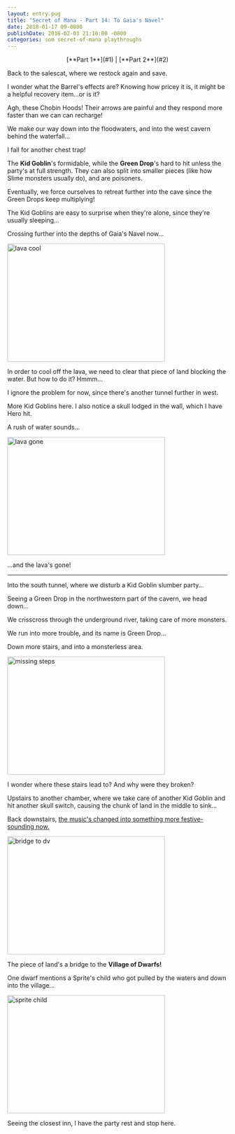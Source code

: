 ```yaml
---
layout: entry.pug
title: "Secret of Mana - Part 14: To Gaia's Navel"
date: 2018-01-17 09-0800
publishDate: 2018-02-03 21:16:00 -0800
categories: som secret-of-mana playthroughs
---
```


<p style="text-align: center;">[**Part 1**](#1) | [**Part 2**](#2)</p>

<a name="1"></a>

Back to the salescat, where we restock again and save.

I wonder what the Barrel's effects are? Knowing how pricey it is, it might be a helpful recovery item...or is it?

Agh, these Chobin Hoods! Their arrows are painful and they respond more faster than we can can recharge!

We make our way down into the floodwaters, and into the west cavern behind the waterfall...

I fall for another chest trap!

The **Kid Goblin**'s formidable, while the **Green Drop**'s hard to hit unless the party's at full strength. They can also split into smaller pieces (like how Slime monsters usually do), and are poisoners.

Eventually, we force ourselves to retreat further into the cave since the Green Drops keep multiplying!

The Kid Goblins are easy to surprise when they're alone, since they're usually sleeping...

Crossing further into the depths of Gaia's Navel now...

<img src="https://i.imgur.com/ElbZ2mD.png" alt="lava cool" width="360" height="270" id="liveblog" />

In order to cool off the lava, we need to clear that piece of land blocking the water. But how to do it? Hmmm...

I ignore the problem for now, since there's another tunnel further in west.

More Kid Goblins here. I also notice a skull lodged in the wall, which I have Hero hit.

A rush of water sounds...

<img src="https://i.imgur.com/j7zXSgl.png" alt="lava gone" width="360" height="270" id="liveblog" />

...and the lava's gone!

<a name="2"></a>

---

Into the south tunnel, where we disturb a Kid Goblin slumber party...

Seeing a Green Drop in the northwestern part of the cavern, we head down...

We crisscross through the underground river, taking care of more monsters.

We run into more trouble, and its name is Green Drop...

Down more stairs, and into a monsterless area.

<img src="https://i.imgur.com/wDaR0lp.png" alt="missing steps" width="360" height="270" id="liveblog" />

I wonder where these stairs lead to? And why were they broken?

Upstairs to another chamber, where we take care of another Kid Goblin and hit another skull switch, causing the chunk of land in the middle to sink...

Back downstairs, <a href="https://youtu.be/Pyh-76qdVeU">the music's changed into something more festive-sounding now.</a>

<img src="https://i.imgur.com/afi33OW.png" alt="bridge to dv" width="360" height="270" id="liveblog" />

The piece of land's a bridge to the **Village of Dwarfs!**

One dwarf mentions a Sprite's child who got pulled by the waters and down into the village...

<img src="https://i.imgur.com/g8M0QdV.png" alt="sprite child" width="360" height="270" id="liveblog" />

Seeing the closest inn, I have the party rest and stop here.